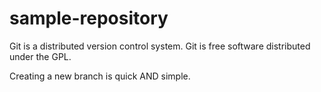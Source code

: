 # sample-repository
Git is a distributed version control system.
Git is free software distributed under the GPL.

Creating a new branch is quick AND simple.